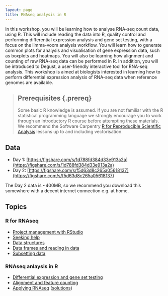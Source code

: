 ```yaml
---
layout: page
title: RNAseq analysis in R
---
```


In this workshop, you will be learning how to analyse RNA-seq count data, using R. This will include reading the data into R, quality control and performing differential expression analysis and gene set testing, with a focus on the limma-voom analysis workflow. You will learn how to generate common plots for analysis and visualisation of gene expression data, such as boxplots and heatmaps. You will also be learning how alignment and counting of raw RNA-seq data can be performed in R. In addition, you will be introduced to Degust, a user-friendly interactive tool for RNA-seq analysis. This workshop is aimed at biologists interested in learning how to perform differential expression analysis of RNA-seq data when reference genomes are available.

> ## Prerequisites {.prereq}
>
> Some basic R knowledge is assumed.
> If you are not familiar with the R statistical programming language we
> strongly encourage you to work through an introductory R course before
> attempting these materials.
> We recommend the Software Carpentry
> [R for Reproducible Scientific Analysis](http://swcarpentry.github.io/r-novice-gapminder/)
> lessons up to and including vectorisation.
>

## Data

- Day 1: [https://figshare.com/s/1d788fd384d33e913a2a](https://figshare.com/s/1d788fd384d33e913a2a)
- Day 2: [https://figshare.com/s/f5d63d8c265a05618137](https://figshare.com/s/f5d63d8c265a05618137)

The Day 2 data is ~400MB, so we recommend you download this somewhere with a decent internet connection e.g. at home.

## Topics

### R for RNAseq

- [Project management with RStudio](01-rstudio-intro.html)
- [Seeking help](02-seeking-help.html)
- [Data structures](03-data-structures-part1.html)
- [Data frames and reading in data](04-data-structures-part2.html)
- [Subsetting data](05-data-subsetting.html)

### RNAseq anlaysis in R

- [Differential expression and gene set testing](06-rnaseq-day1.html)
- [Alignment and feature counting](07-rnaseq-day2.html)
- [Applying RNAseq](08-applying-rnaseq.html) ([solutions](09-applying-rnaseq-solutions.html))
